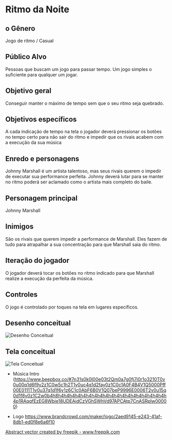 # Ritmo da Noite

## o Gênero
Jogo de ritmo / Casual  

## Público Alvo
Pessoas que buscam um jogo para passar tempo. Um jogo simples o suficiente para qualquer um jogar.  

## Objetivo geral
Conseguir manter o máximo de tempo sem que o seu ritmo seja quebrado.  

## Objetivos específicos
A cada indicação de tempo na tela o jogador deverá pressionar os botões no tempo certo para não sair do ritmo e impedir que os rivais acabem com a execução da sua música  

## Enredo e personagens
Johnny Marshall é um artista talentoso, mas seus rivais querem o impedir de executar sua performance perfeita. Johnny deverá lutar para se manter no ritmo poderá ser aclamado como o artista mais completo do baile.  

## Personagem principal
Johnny Marshall  

## Inimigos
São os rivais que querem impedir a performance de Marshall. Eles fazem de tudo para atrapalhar a sua concentração para que Marshall saia do ritmo.  

## Iteração do jogador
O jogador deverá tocar os botões no ritmo indicado para que Marshall realize a execução da perfeita da música.  

## Controles
O jogo é controlado por toques na tela em lugares específicos.    

## Desenho conceitual

![Desenho Conceitual](https://raw.githubusercontent.com/thiagoa1/RitmoDaNoite/master/Desenho%201.png)  

## Tela conceitual

![Tela Conceitual](https://raw.githubusercontent.com/thiagoa1/RitmoDaNoite/master/ritmo%20-%20mockup.png)  

* Música Intro
(https://www.beepbox.co/#7n31s0k0l00e03t2Qm0a7g0fj7i0r1o3210T0v0u00q1d6f9y2z1C0w5c1h2T1v0uc4q1d2fay0z1C0c1A0F4B4V1Q5000Pff00E0111T1v0u37q1d1f6y1z6C1c0AbF6B0V1Q07beP9996E0006T2v0u15q0d1f8y0z1C2w0b4h8h4h4h4h4h4h4h4h4h4h4h4h4h4h4h4h4h4h4h4h4p1RAqqfEzEG8Wbie18UDEAidCzVGhSWhVd97APCAtp7CnASRplw00000)

* Logo
https://www.brandcrowd.com/maker/logo/2aed9145-e243-41af-8db1-ed0f8e6a6f10

<a href="https://www.freepik.com/free-photos-vectors/abstract">Abstract vector created by freepik - www.freepik.com</a>